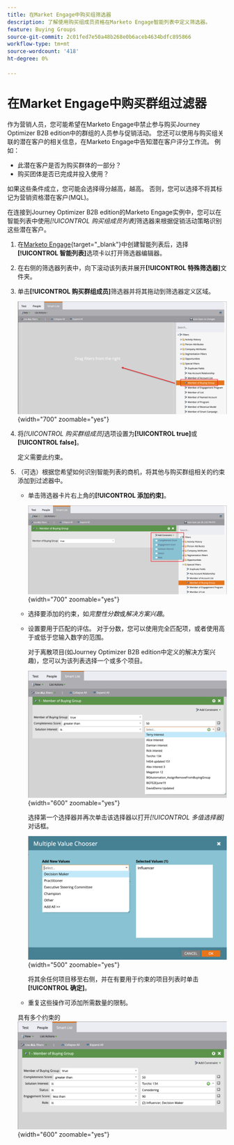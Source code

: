 ```yaml
---
title: 在Market Engage中购买组筛选器
description: 了解使用购买组成员资格在Marketo Engage智能列表中定义筛选器。
feature: Buying Groups
source-git-commit: 2c01fed7e50a48b268e0b6aceb4634bdfc895866
workflow-type: tm+mt
source-wordcount: '418'
ht-degree: 0%

---
```


# 在Market Engage中购买群组过滤器

作为营销人员，您可能希望在Marketo Engage中禁止参与购买Journey Optimizer B2B edition中的群组的人员参与促销活动。 您还可以使用与购买组关联的潜在客户的相关信息，在Marketo Engage中告知潜在客户评分工作流。 例如：

* 此潜在客户是否为购买群体的一部分？
* 购买团体是否已完成并投入使用？

如果这些条件成立，您可能会选择得分越高，越高。 否则，您可以选择不将其标记为营销资格潜在客户(MQL)。

在连接到Journey Optimizer B2B edition的Marketo Engage实例中，您可以在智能列表中使用&#x200B;_[!UICONTROL 购买组成员列表]_&#x200B;筛选器来根据促销活动策略识别这些潜在客户。

1. 在[Marketo Engage](https://experienceleague.adobe.com/en/docs/marketo/using/product-docs/core-marketo-concepts/smart-lists-and-static-lists/creating-a-smart-list/create-a-smart-list){target="_blank"}中创建智能列表后，选择&#x200B;**[!UICONTROL 智能列表]**&#x200B;选项卡以打开筛选器编辑器。

1. 在右侧的筛选器列表中，向下滚动该列表并展开&#x200B;**[!UICONTROL 特殊筛选器]**&#x200B;文件夹。

1. 单击&#x200B;**[!UICONTROL 购买群组成员]**&#x200B;筛选器并将其拖动到筛选器定义区域。

   ![将购买组成员筛选器添加到智能列表](./assets/me-member-of-buying-group-filter-add.png){width="700" zoomable="yes"}

1. 将&#x200B;_[!UICONTROL 购买群组成员]_&#x200B;选项设置为&#x200B;**[!UICONTROL true]**&#x200B;或&#x200B;**[!UICONTROL false]**。

   定义需要此约束。

1. （可选）根据您希望如何识别智能列表的商机，将其他与购买群组相关的约束添加到过滤器中。

   * 单击筛选器卡片右上角的&#x200B;**[!UICONTROL 添加约束]**。

     ![选择另一个约束](./assets/me-member-of-buying-group-filter-add-constraint.png){width="700" zoomable="yes"}

   * 选择要添加的约束，如&#x200B;_完整性分数_&#x200B;或&#x200B;_解决方案兴趣_。

   * 设置要用于匹配的评估。 对于分数，您可以使用完全匹配项，或者使用高于或低于您输入数字的范围。

     对于离散项目(如Journey Optimizer B2B edition中定义的解决方案兴趣)，您可以为该列表选择一个或多个项目。

     ![从列表中选择约束的值](./assets/me-member-of-buying-group-filter-constraint-list.png){width="600" zoomable="yes"}

     选择第一个选择器并再次单击该选择器以打开&#x200B;_[!UICONTROL 多值选择器]_&#x200B;对话框。

     ![为约束选择多个值](./assets/me-member-of-buying-group-filter-constraint-multiple-value.png){width="500" zoomable="yes"}

     将其余任何项目移至右侧，并在有要用于约束的项目列表时单击&#x200B;**[!UICONTROL 确定]**。

   * 重复这些操作可添加所需数量的限制。

   具有多个约束的![购买组成员筛选器](./assets/me-member-of-buying-group-filter-constraints-complete.png){width="600" zoomable="yes"}

